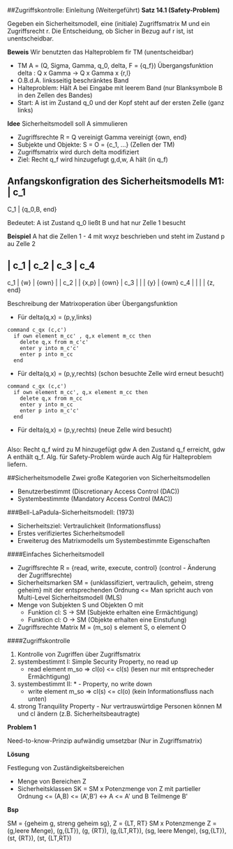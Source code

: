 ##Zugriffskontrolle: Einleitung (Weitergeführt)
**Satz 14.1 (Safety-Problem)**

Gegeben ein Sicherheitsmodell, eine (initiale) Zugriffsmatrix M und ein Zugriffsrecht r.
Die Entscheidung, ob Sicher in Bezug auf r ist, ist unentscheidbar.

**Beweis**
Wir benutzten das Halteproblem fir TM (unentscheidbar)

- TM A = (Q, Sigma, Gamma, q_0, delta, F = {q_f})
  Übergangsfunktion delta : Q x Gamma -> Q x Gamma x {r,l}
- O.B.d.A. linksseitig beschränktes Band
- Halteproblem: Hält A bei Eingabe mit leerem Band (nur Blanksymbole B in den
  Zellen des Bandes)
- Start: A ist im Zustand q_0 und der Kopf steht auf der ersten Zelle (ganz
  links)

**Idee**
Sicherheitsmodell soll A simmulieren

* Zugriffsrechte R = Q vereinigt Gamma vereinigt {own, end}
* Subjekte und Objekte: S = O = {c_1, ...} (Zellen der TM)
* Zugriffsmatrix wird durch delta modifiziert
* Ziel: Recht q_f wird hinzugefugt g,d,w, A hält (in q_f)

Anfangskonfigration des Sicherheitsmodells M1:
| c_1
--
C_1 | {q_0,B, end}

Bedeutet: A ist Zustand q_0 ließt B und hat nur Zelle 1 besucht

**Beispiel** A hat die Zellen 1 - 4 mit wxyz beschrieben und steht im Zustand p
au Zelle 2

| c_1 | c_2 | c_3 | c_4
------
c_1 | {w} | {own} | |
c_2 | | {x,p} | {own} |
c_3 | | | {y} | {own}
c_4 | | | | {z, end}

Beschreibung der Matrixoperation über Übergangsfunktion
* Für delta(q,x) = (p,y,links)
```
command c_qx (c,c')
  if own element m_cc' , q,x element m_cc then
    delete q,x from m_c'c'
    enter y into m_c'c'
    enter p into m_cc
  end
```
* Für delta(q,x) = (p,y,rechts)
  (schon besuchte Zelle wird erneut besucht)
```
command c_qx (c,c')
  if own element m_cc', q,x element m_cc then
    delete q,x from m_cc
    enter y into m_cc
    enter p into m_c'c'
  end
```

* Für delta(q,x) = (p,y,rechts)
  (neue Zelle wird besucht)
```

```

Also:
Recht q_f wird zu M hinzugefügt gdw A den Zustand q_f erreicht, gdw A enthält
q_f.
Alg. für Safety-Problem würde auch Alg für Halteproblem liefern.

##Sicherheitsmodelle
Zwei große Kategorien von Sicherheitsmodellen
* Benutzerbestimmt (Discretionary Access Control (DAC))
* Systembestimmte (Mandatory Access Control (MAC))

###Bell-LaPadula-Sicherheitsmodell: (1973)
* Sicherheitsziel: Vertraulichkeit (Informationsfluss)
* Erstes verifiziertes Sicherheitsmodell
* Erweiterug des Matrixmodells um Systembestimmte Eigenschaften

####Einfaches Sicherheitsmodell
* Zugriffsrechte R = {read, write, execute, control} (control - Änderung der
  Zugriffsrechte)
* Sicherheitsmarken SM = {unklassifiziert, vertraulich, geheim, streng geheim}
  mit der entsprechenden Ordnung <=
  Man spricht auch von Multi-Level Sicherheitsmodell (MLS)
* Menge von Subjekten S und Objekten O mit
  - Funktion cl: S -> SM (Subjekte erhalten eine Ermächtigung)
  - Funktion cl: O -> SM (Objekte erhalten eine Einstufung)
* Zugriffsrechte Matrix M = (m_so) s element S, o element O

####Zugriffskontrolle
1) Kontrolle von Zugriffen über Zugriffsmatrix
2) systembestimmt I: Simple Security Property, no read up
   - read element m_so => cl(o) <= cl(s) (lesen nur mit entsprecheder
     Ermächtigung)
3) systembestimmt II: * - Property, no write down
   - write element m_so => cl(s) <= cl(o) (kein Informationsfluss nach unten)
4) strong Tranquility Property - Nur vertrauswürtdige Personen können M und cl
ändern (z.B. Sicherheitsbeautragte)

**Problem 1**

Need-to-know-Prinzip aufwändig umsetzbar (Nur in Zugriffsmatrix)

**Lösung**

Festlegung von Zuständigkeitsbereichen
* Menge von Bereichen Z
* Sicherheitsklassen SK = SM x Potenzmenge von Z mit partieller Ordnung <=
  (A,B) <= (A',B') <-> A <= A' und B Teilmenge B'

**Bsp**

SM = {geheim g, streng geheim sg}, Z = {LT, RT}
SM x Potenzmenge Z = (g,leere Menge), (g,{LT}), (g, {RT}), (g,{LT,RT}), (sg,
leere Menge), (sg,{LT}), (st, {RT}), (st, {LT,RT})
